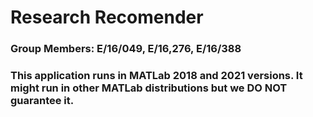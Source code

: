 # Research Recomender
### Group Members: E/16/049, E/16,276, E/16/388
### This application runs in MATLab 2018 and 2021 versions. It might run in other MATLab distributions but we DO NOT guarantee it.
